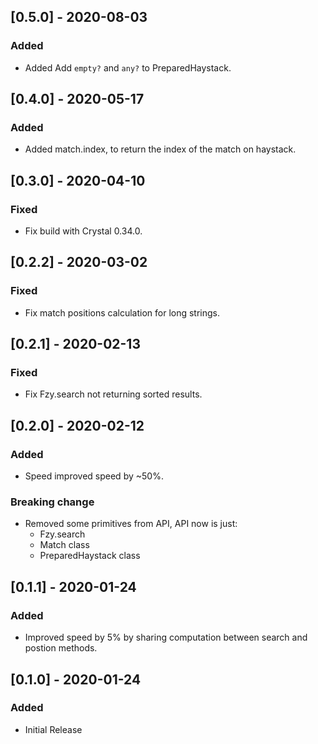 ## [0.5.0] - 2020-08-03
### Added
 - Added Add `empty?` and `any?` to PreparedHaystack.

## [0.4.0] - 2020-05-17
### Added
 - Added match.index, to return the index of the match on haystack.

## [0.3.0] - 2020-04-10
### Fixed
- Fix build with Crystal 0.34.0.

## [0.2.2] - 2020-03-02
### Fixed
- Fix match positions calculation for long strings.

## [0.2.1] - 2020-02-13
### Fixed
- Fix Fzy.search not returning sorted results.

## [0.2.0] - 2020-02-12
### Added
- Speed improved speed by ~50%.

### Breaking change
- Removed some primitives from API, API now is just:
  - Fzy.search
  - Match class
  - PreparedHaystack class

## [0.1.1] - 2020-01-24
### Added
- Improved speed by 5% by sharing computation between search and postion methods.

## [0.1.0] - 2020-01-24
### Added
- Initial Release

